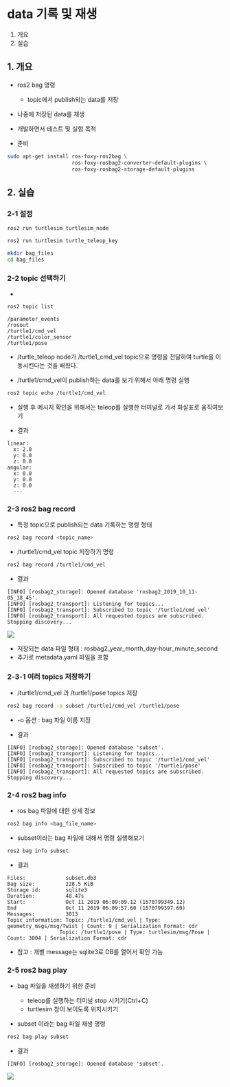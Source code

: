 # data 기록 및 재생
1. 개요
2. 실습

## 1. 개요
* ros2 bag 명령
  * topic에서 publish되는 data를 저장
* 나중에 저장된 data를 재생
* 개발하면서 테스트 및 실험 목적

* 준비
```bash
sudo apt-get install ros-foxy-ros2bag \
                     ros-foxy-rosbag2-converter-default-plugins \
                     ros-foxy-rosbag2-storage-default-plugins
```

## 2. 실습
### 2-1 설정
```bash
ros2 run turtlesim turtlesim_node
```

```bash
ros2 run turtlesim turtle_teleop_key
```

```bash
mkdir bag_files
cd bag_files
```

### 2-2 topic 선택하기
* 
```bash
ros2 topic list
```

```결과
/parameter_events
/rosout
/turtle1/cmd_vel
/turtle1/color_sensor
/turtle1/pose
```

* /turtle_teleop node가 /turtle1_cmd_vel topic으로 명령을 전달하여 turtle을 이동시킨다는 것을 배웠다.

* /turtle1/cmd_vel이 publish하는 data를 보기 위해서 아래 명령 실행
```bash
ros2 topic echo /turtle1/cmd_vel
```
* 실행 후 메시지 확인을 위해서는 teleop를 실행한 터미널로 가서 화살표로 움직여보기

* 결과
```
linear:
  x: 2.0
  y: 0.0
  z: 0.0
angular:
  x: 0.0
  y: 0.0
  z: 0.0
  ---
```

### 2-3 ros2 bag record
* 특정 topic으로 publish되는 data 기록하는 명령 형태
```bash
ros2 bag record <topic_name>
```

* /turtle1/cmd_vel topic 저장하기 명령
```bash
ros2 bag record /turtle1/cmd_vel
```

* 결과
```
[INFO] [rosbag2_storage]: Opened database 'rosbag2_2019_10_11-05_18_45'.
[INFO] [rosbag2_transport]: Listening for topics...
[INFO] [rosbag2_transport]: Subscribed to topic '/turtle1/cmd_vel'
[INFO] [rosbag2_transport]: All requested topics are subscribed. Stopping discovery...
```

![](https://docs.ros.org/en/foxy/_images/record.png)

* 저장되는 data 파일 형태 : rosbag2_year_month_day-hour_minute_second
* 추가로 metadata.yaml 파일을 포함

### 2-3-1 여러 topics 저장하기
* /turtle1/cmd_vel 과 /turtle1/pose topics 저장
```bash
ros2 bag record -o subset /turtle1/cmd_vel /turtle1/pose
```
* -o 옵션 : bag 파일 이름 지정

* 결과
```
[INFO] [rosbag2_storage]: Opened database 'subset'.
[INFO] [rosbag2_transport]: Listening for topics...
[INFO] [rosbag2_transport]: Subscribed to topic '/turtle1/cmd_vel'
[INFO] [rosbag2_transport]: Subscribed to topic '/turtle1/pose'
[INFO] [rosbag2_transport]: All requested topics are subscribed. Stopping discovery...
```

### 2-4 ros2 bag info
* ros bag 파일에 대한 상세 정보
```bash
ros2 bag info <bag_file_name>
```
* subset이라는 bag 파일에 대해서 명령 실행해보기
```bash
ros2 bag info subset
```
* 결과
```
Files:             subset.db3
Bag size:          228.5 KiB
Storage id:        sqlite3
Duration:          48.47s
Start:             Oct 11 2019 06:09:09.12 (1570799349.12)
End                Oct 11 2019 06:09:57.60 (1570799397.60)
Messages:          3013
Topic information: Topic: /turtle1/cmd_vel | Type: geometry_msgs/msg/Twist | Count: 9 | Serialization Format: cdr
                 Topic: /turtle1/pose | Type: turtlesim/msg/Pose | Count: 3004 | Serialization Format: cdr
```
  * 참고 : 개별 message는 sqlite3로 DB를 열어서 확인 가능

### 2-5 ros2 bag play
* bag 파일을 재생하기 위한 준비
  * teleop를 실행하는 터미널 stop 시키기(Ctrl+C)
  * turtlesim 창이 보이도록 위치시키기

* subset 이라는 bag 파일 재생 명령
```bash
ros2 bag play subset
```

* 결과
```
[INFO] [rosbag2_storage]: Opened database 'subset'.
```

![](https://docs.ros.org/en/foxy/_images/playback.png)

